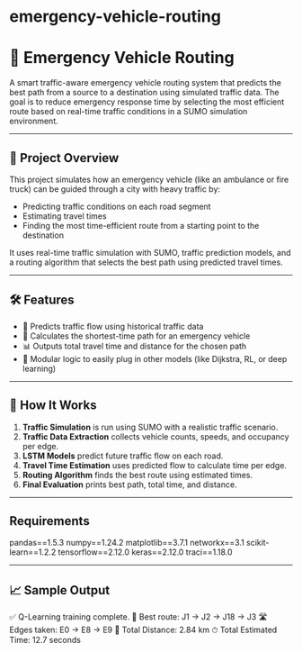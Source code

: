 # emergency-vehicle-routing

# 🚨 Emergency Vehicle Routing

A smart traffic-aware emergency vehicle routing system that predicts the best path from a source to a destination using simulated traffic data. The goal is to reduce emergency response time by selecting the most efficient route based on real-time traffic conditions in a SUMO simulation environment.

---

## 📌 Project Overview

This project simulates how an emergency vehicle (like an ambulance or fire truck) can be guided through a city with heavy traffic by:
- Predicting traffic conditions on each road segment
- Estimating travel times
- Finding the most time-efficient route from a starting point to the destination

It uses real-time traffic simulation with SUMO, traffic prediction models, and a routing algorithm that selects the best path using predicted travel times.

---

## 🛠️ Features

- 🔁 Predicts traffic flow using historical traffic data
- 📍 Calculates the shortest-time path for an emergency vehicle
- 📊 Outputs total travel time and distance for the chosen path
- 🧠 Modular logic to easily plug in other models (like Dijkstra, RL, or deep learning)

---

## 🧪 How It Works

1. **Traffic Simulation** is run using SUMO with a realistic traffic scenario.
2. **Traffic Data Extraction** collects vehicle counts, speeds, and occupancy per edge.
3. **LSTM Models** predict future traffic flow on each road.
4. **Travel Time Estimation** uses predicted flow to calculate time per edge.
5. **Routing Algorithm** finds the best route using estimated times.
6. **Final Evaluation** prints best path, total time, and distance.

---

## Requirements

pandas==1.5.3
numpy==1.24.2
matplotlib==3.7.1
networkx==3.1
scikit-learn==1.2.2
tensorflow==2.12.0
keras==2.12.0
traci==1.18.0

---

## 📈 Sample Output

✅ Q-Learning training complete.
🚓 Best route: J1 -> J2 -> J18 -> J3
🛣️ Edges taken: E0 -> E8 -> E9
📏 Total Distance: 2.84 km
⏱ Total Estimated Time: 12.7 seconds
